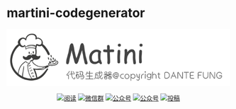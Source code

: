 # martini-codegenerator

<p align="center">
<a href="https://github.com/Snailclimb/JavaGuide" target="_blank">
	<img src="./doc/img/logo.png" width=""/>
</a>
</p>
<p align="center">
  <a href="https://snailclimb.gitee.io/javaguide"><img src="https://img.shields.io/badge/阅读-read-brightgreen.svg" alt="阅读"></a>
  <a href="#联系我"><img src="https://img.shields.io/badge/chat-微信群-blue.svg" alt="微信群"></a>
  <a href="#公众号"><img src="https://img.shields.io/badge/%E5%85%AC%E4%BC%97%E5%8F%B7-但丁的异想-lightgrey.svg" alt="公众号"></a>
  <a href="#公众号"><img src="https://img.shields.io/badge/PDF-待开发-important.svg" alt="公众号"></a>
  <a href="#投稿"><img src="https://img.shields.io/badge/support-投稿-critical.svg" alt="投稿"></a>
</p>

